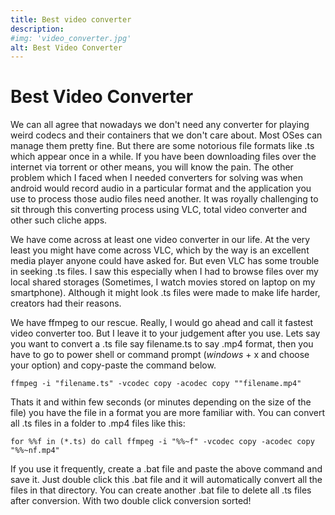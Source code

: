 ```yaml
---
title: Best video converter
description: 
#img: 'video_converter.jpg'
alt: Best Video Converter
---
```


# Best Video Converter
We can all agree that nowadays we don't need any converter for playing weird codecs and their containers that we don't care about. Most OSes can manage them pretty fine. But there are some notorious file formats like .ts which appear once in a while. If you have been downloading files over the internet via torrent or other means, you will know the pain. The other problem which I faced when I needed converters for solving was when android would record audio in a particular format and the application you use to process those audio files need another. It was royally challenging to sit through this converting process using VLC, total video converter and other such cliche apps. 

We have come across at least one video converter in our life. At the very least you might have come across VLC, which by the way is an excellent media player anyone could have asked for. But even VLC has some trouble in seeking .ts files. I saw this especially when I had to browse files over my local shared storages (Sometimes, I watch movies stored on laptop on my smartphone). Although it might look .ts files were made to make life harder, creators had their reasons. 

We have ffmpeg to our rescue. Really, I would go ahead and call it fastest video converter too. But I leave it to your judgement after you use. Lets say you want to convert a .ts file say filename.ts to say .mp4 format, then you have to go to power shell or command prompt (*windows* + x and choose your option) and copy-paste the command below.

` ffmpeg -i "filename.ts" -vcodec copy -acodec copy ""filename.mp4" `

Thats it and within few seconds (or minutes depending on the size of the file) you have the file in a format you are more familiar with. You can convert all .ts files in a folder to .mp4 files like this:

` for %%f in (*.ts) do call ffmpeg -i "%%~f" -vcodec copy -acodec copy "%%~nf.mp4" `

If you use it frequently, create a .bat file and paste the above command and save it. Just double click this .bat file and it will automatically convert all the files in that directory. You can create another .bat file to delete all .ts files after conversion. With two double click conversion sorted!
